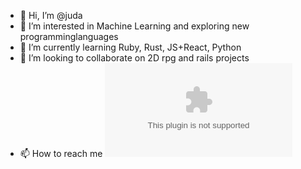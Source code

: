 - 👋 Hi, I’m @juda
- 👀 I’m interested in Machine Learning and exploring new programminglanguages
- 🌱 I’m currently learning Ruby, Rust, JS+React, Python
- 💞️ I’m looking to collaborate on 2D rpg and rails projects
- 📫 How to reach me ![mail](baraka.judah@yahoo.com)
